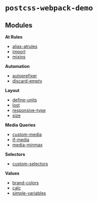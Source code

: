 # `postcss-webpack-demo`

## Modules

**At Rules**

- [alias-atrules](https://github.com/maximkoretskiy/postcss-alias-atrules)
- [import](https://github.com/postcss/postcss-import)
- [mixins](https://github.com/postcss/postcss-mixins)

**Automation**

- [autoprefixer](https://github.com/postcss/autoprefixer)
- [discard-empty](https://github.com/ben-eb/postcss-discard-empty)

**Layout**

- [define-units](https://github.com/LestaD/postcss-define-units)
- [lost](https://github.com/peterramsing/lost)
- [responsive-type](https://github.com/seaneking/postcss-responsive-type)
- [size](https://github.com/postcss/postcss-size)

**Media Queries**

- [custom-media](https://github.com/postcss/postcss-custom-media)
- [if-media](https://github.com/arccoza/postcss-if-media)
- [media-minmax](https://github.com/postcss/postcss-media-minmax)

**Selectors**

- [custom-selectors](https://github.com/postcss/postcss-custom-selectors)

**Values**

- [brand-colors](https://github.com/postcss/postcss-brand-colors)
- [calc](https://github.com/postcss/postcss-calc)
- [simple-variables](https://github.com/postcss/postcss-simple-vars)
